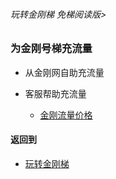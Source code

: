 ###### 玩转金刚梯 免梯阅读版>
### 为金刚号梯充流量

- 从金刚网自助充流量

- 客服帮助充流量
  - [金刚流量价格]()


#### 返回到
- [玩转金刚梯](https://github.com/a2zitpro/web/blob/master/LadderFree/A.md)

